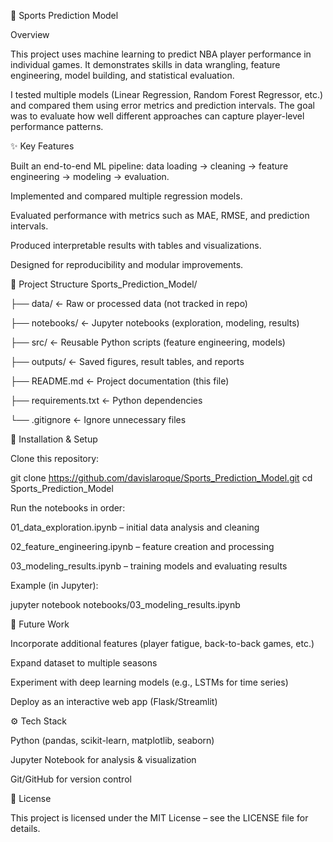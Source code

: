 🏀 Sports Prediction Model

Overview

This project uses machine learning to predict NBA player performance in individual games. It demonstrates skills in data wrangling, feature engineering, model building, and statistical evaluation.

I tested multiple models (Linear Regression, Random Forest Regressor, etc.) and compared them using error metrics and prediction intervals. The goal was to evaluate how well different approaches can capture player-level performance patterns.

✨ Key Features

Built an end-to-end ML pipeline: data loading → cleaning → feature engineering → modeling → evaluation.

Implemented and compared multiple regression models.

Evaluated performance with metrics such as MAE, RMSE, and prediction intervals.

Produced interpretable results with tables and visualizations.

Designed for reproducibility and modular improvements.



📂 Project Structure
Sports_Prediction_Model/

├── data/                <- Raw or processed data (not tracked in repo)

├── notebooks/           <- Jupyter notebooks (exploration, modeling, results)

├── src/                 <- Reusable Python scripts (feature engineering, models)

├── outputs/             <- Saved figures, result tables, and reports

├── README.md            <- Project documentation (this file)

├── requirements.txt     <- Python dependencies

└── .gitignore           <- Ignore unnecessary files




🚀 Installation & Setup

Clone this repository:

git clone https://github.com/davislaroque/Sports_Prediction_Model.git
cd Sports_Prediction_Model


Run the notebooks in order:

01_data_exploration.ipynb – initial data analysis and cleaning

02_feature_engineering.ipynb – feature creation and processing

03_modeling_results.ipynb – training models and evaluating results

Example (in Jupyter):

jupyter notebook notebooks/03_modeling_results.ipynb


🔮 Future Work

Incorporate additional features (player fatigue, back-to-back games, etc.)

Expand dataset to multiple seasons

Experiment with deep learning models (e.g., LSTMs for time series)

Deploy as an interactive web app (Flask/Streamlit)

⚙️ Tech Stack

Python (pandas, scikit-learn, matplotlib, seaborn)

Jupyter Notebook for analysis & visualization

Git/GitHub for version control

📜 License

This project is licensed under the MIT License – see the LICENSE file for details.
